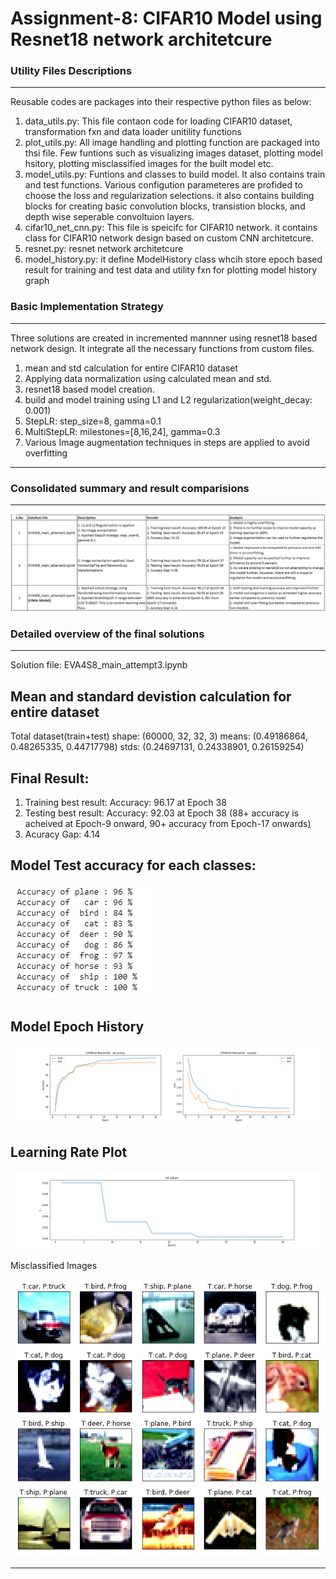 # Assignment-8: CIFAR10 Model using Resnet18 network architetcure

### Utility Files Descriptions
------------------------------
Reusable codes are packages into their respective python files as below:

1. data_utils.py: This file contaon code for loading CIFAR10 dataset, transformation fxn and data loader unitility functions
2. plot_utils.py: All image handling and plotting function are packaged into thsi file. Few funtions such as visualizing images dataset, plotting model hsitory, plotting misclassified images for the built model etc.
3. model_utils.py: Funtions and classes to build model. It also contains train and test functions. Various configution parameteres are profided to choose the loss and regularization selections.
it also contains building blocks for creating basic convolution blocks, transistion blocks, and depth wise seperable convoltuion layers.
4. cifar10_net_cnn.py: This file is speicifc for CIFAR10 network. it contains class for CIFAR10 network design based on custom CNN architetcure.
5. resnet.py: resnet network architetcure
6. model_history.py: it define ModelHistory class whcih store epoch based result for training and test data and utility fxn for plotting model history graph

### Basic Implementation Strategy
-----------------------------------

Three solutions are created in incremented mannner using resnet18 based network design. It integrate all the necessary functions from custom files. 

1. mean and std calculation for entire CIFAR10 dataset
2. Applying data normalization using calculated mean and std.
3. resnet18 based model creation.
4. build and model training using L1 and L2 regularization(weight_decay: 0.001)
5. StepLR: step_size=8, gamma=0.1
6. MultiStepLR: milestones=[8,16,24], gamma=0.3
7. Various Image augmentation techniques in steps are applied to avoid overfitting

----------------------------------------------------------------------------------------------------------------

### Consolidated summary and result comparisions
------------------------------------------------

![](images/model_results.PNG)


### Detailed overview of the final solutions
--------------------------------------------

Solution file: EVA4S8_main_attempt3.ipynb

Mean and standard devistion calculation for entire dataset
----------------------------------------------------------

Total dataset(train+test) shape:  (60000, 32, 32, 3)
means: (0.49186864, 0.48265335, 0.44717798)
stds: (0.24697131, 0.24338901, 0.26159254)

Final Result:
-------------

1. Training best result: Accuracy: 96.17 at Epoch 38
2. Testing  best result: Accuracy: 92.03 at Epoch 38 (88+ accuracy is acheived at Epoch-9 onward, 90+ accuracy from Epoch-17 onwards)
3. Acuracy Gap: 4.14

Model Test accuracy for each classes:
-------------------------------------

![](images/attempt3__class_based_accuracy.PNG)

Model Epoch History
-------------------

![](images/attempt3_model_history.png)

Learning Rate Plot
------------------

![](images/attempt3_lr_trend.png)

Misclassified Images

![](images/attempt3__misclassified_images.PNG)

----------------------------------------------------------------------------------------------------------------


